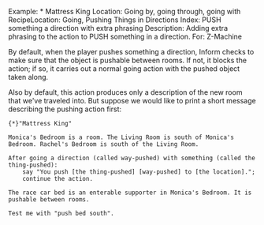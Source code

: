 Example: * Mattress King
Location: Going by, going through, going with
RecipeLocation: Going, Pushing Things in Directions
Index: PUSH something a direction with extra phrasing
Description: Adding extra phrasing to the action to PUSH something in a direction.
For: Z-Machine

  
By default, when the player pushes something a direction, Inform checks to make sure that the object is pushable between rooms. If not, it blocks the action; if so, it carries out a normal going action with the pushed object taken along.

  
Also by default, this action produces only a description of the new room that we've traveled into. But suppose we would like to print a short message describing the pushing action first:

  

``` inform7
{*}"Mattress King"

Monica's Bedroom is a room. The Living Room is south of Monica's Bedroom. Rachel's Bedroom is south of the Living Room.

After going a direction (called way-pushed) with something (called the thing-pushed):
	say "You push [the thing-pushed] [way-pushed] to [the location].";
	continue the action.

The race car bed is an enterable supporter in Monica's Bedroom. It is pushable between rooms.

Test me with "push bed south".
```

